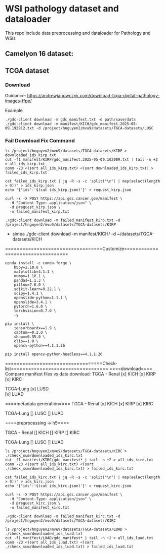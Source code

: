 # WSI pathology dataset and dataloader 
This repo include data preprocessing and dataloader for Pathology and WSIs 

## Camelyon 16 dataset: 



## TCGA dataset 

### Download
Guidance: https://andrewjanowczyk.com/download-tcga-digital-pathology-images-ffpe/

Example 

```
./gdc-client download -m gdc_manifest.txt -d path/save/data 
./gdc-client download -m manifest/KICH/gdc_manifest.2025-05-09.192912.txt -d /project/hnguyen2/mvu9/datasets/TGCA-datasets/LUSC

```


### Fail Download Fix Command 

``` 
ls /project/hnguyen2/mvu9/datasets/TGCA-datasets/KIRP > downloaded_ids_kirp.txt
cut -f1 manifest/KIRP/gdc_manifest.2025-05-09.102009.txt | tail -n +2 > all_ids_kirp.txt
comm -23 <(sort all_ids_kirp.txt) <(sort downloaded_ids_kirp.txt) > failed_ids_kirp.txt 

cat failed_ids_kirp.txt | jq -R -s -c 'split("\n") | map(select(length > 0))' > ids_kirp.json
echo '{"ids":'$(cat ids_kirp.json)'}' > request_kirp.json

curl -s -X POST https://api.gdc.cancer.gov/manifest \
  -H "Content-Type: application/json" \
  -d @request_kirp.json \
  -o failed_manifest_kirp.txt

./gdc-client download -m failed_manifest_kirp.txt -d /project/hnguyen2/mvu9/datasets/TGCA-datasets/KIRP 
```

- simea 
./gdc-client download -m manifest/KICH/ -d ~/datasets/TGCA-datasets/KICH 


==================================Customize==================================
```
conda install -c conda-forge \
    h5py=2.10.0 \
    matplotlib=3.1.1 \
    numpy=1.18.1 \
    pandas=1.1.3 \
    pillow=7.0.0 \
    scikit-learn=0.22.1 \
    scipy=1.4.1 \
    openslide-python=1.1.1 \
    openslide=3.4.1 \
    pytorch=1.6.0 \
    torchvision=0.7.0 \
    -y

pip install \
    tensorboardx==1.9 \
    captum==0.2.0 \
    shap==0.35.0 \
    clip==1.0 \
    opencv-python==4.1.1.26

pip install opencv-python-headless==4.1.1.26

``` 

==================================Check-list================================== 
====download==== 
Compare manifest files vs data download: 
TGCA - Renal 
[x] KICH 
[x] KIRP 
[x] KIRC

TCGA-Lung 
[x] LUSD  
[x] LUAD  

====metadata generation====
TGCA - Renal 
[x] KICH 
[x] KIRP 
[x] KIRC

TCGA-Lung 
[] LUSC
[] LUAD    

====preprocessing -> h5====


TGCA - Renal 
[] KICH 
[] KIRP 
[] KIRC

TCGA-Lung 
[] LUSC
[] LUAD  

```
ls /project/hnguyen2/mvu9/datasets/TGCA-datasets/KIRC > ./check_sum/downloaded_ids_kirc.txt 
cut -f1 manifest/KIRC/gdc_manifest* | tail -n +2 > all_ids_kirc.txt
comm -23 <(sort all_ids_kirc.txt) <(sort ./check_sum/downloaded_ids_kirc.txt) > failed_ids_kirc.txt 

cat failed_ids_kirc.txt | jq -R -s -c 'split("\n") | map(select(length > 0))' > ids_kirc.json
echo '{"ids":'$(cat ids_kirc.json)'}' > request_kirc.json

curl -s -X POST https://api.gdc.cancer.gov/manifest \
  -H "Content-Type: application/json" \
  -d @request_kirc.json \
  -o failed_manifest_kirc.txt

./gdc-client download -m failed_manifest_kirc.txt -d /project/hnguyen2/mvu9/datasets/TGCA-datasets/KIRC
``` 

```
ls /project/hnguyen2/mvu9/datasets/TGCA-datasets/LUAD > ./check_sum/downloaded_ids_luad.txt 
cut -f1 manifest/LUAD/gdc_manifest* | tail -n +2 > all_ids_luad.txt
comm -23 <(sort all_ids_luad.txt) <(sort ./check_sum/downloaded_ids_luad.txt) > failed_ids_luad.txt  

```

